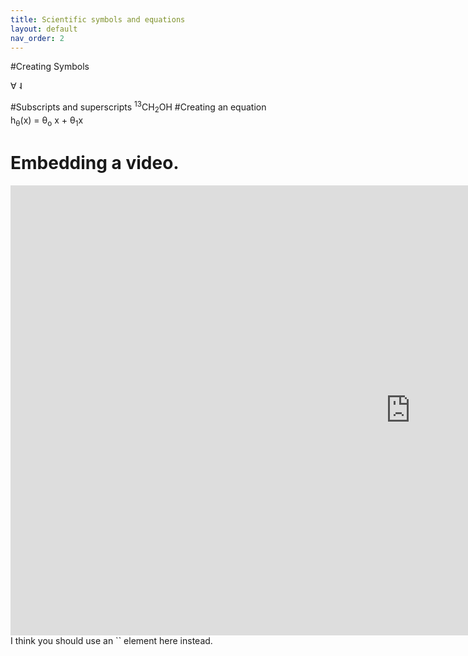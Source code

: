 ```yaml
---
title: Scientific symbols and equations
layout: default
nav_order: 2
---
```


#Creating Symbols

&#8704;
&#744;

#Subscripts and superscripts
<sup>13</sup>CH<sub>2</sub>OH
#Creating an equation  
h<sub>&theta;</sub>(x) = &theta;<sub>o</sub> x + &theta;<sub>1</sub>x
# Embedding a video.
<iframe width="1280" height="720" src="https://www.youtube.com/embed/xZtVCGtLU9g" frameborder="0" allow="accelerometer; autoplay=T; clipboard-write; encrypted-media; gyroscope; picture-in-picture" allowfullscreen></iframe>
I think you should use an
`<addr>` element here instead.
